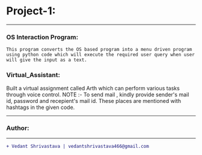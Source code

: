 # Project-1:
____________________________________________________________________________________________________________________
### OS Interaction Program:
`This program converts the OS based program into a menu driven program using python code which will execute the required user query when user will give the input as a text.`
### Virtual_Assistant:
Built a virtual assignment called Arth which can perform various tasks through voice control.
NOTE :- To send mail , kindly provide sender's mail id, password and recepient's mail id. These places are mentioned with hashtags in the given code.
____________________________________________________________________________________________________________________
### Author:
----------------------------------
```diff
+ Vedant Shrivastava | vedantshrivastava466@gmail.com
```
